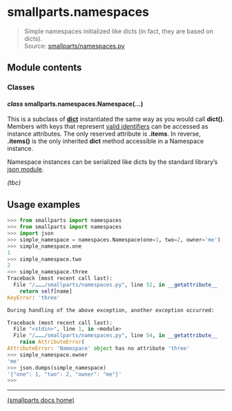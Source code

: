 # smallparts.namespaces

> Simple namespaces initialized like dicts (in fact, they are based on dicts).  
> Source: [smallparts/namespaces.py](https://github.com/blackstream-x/smallparts/blob/master/smallparts/namespaces.py)

## Module contents

### Classes

#### *class* smallparts.namespaces.**Namespace**(...)

This is a subclass of **[dict](https://docs.python.org/3/library/stdtypes.html#mapping-types-dict)**
instantiated the same way as you would call **dict()**.
Members with keys that represent
[valid identifiers](https://docs.python.org/3/reference/lexical_analysis.html#identifiers)
can be accessed as instance attributes. The only reserved attribute is **.items**.
In reverse, **.items()** is the only inherited **dict** method accessible in a
Namespace instance.

Namespace instances can be serialized like dicts by the
standard library’s [json module](https://docs.python.org/3/library/json.html).

_(tbc)_
 
## Usage examples

```python
>>> from smallparts import namespaces
>>> from smallparts import namespaces
>>> import json
>>> simple_namespace = namespaces.Namespace(one=1, two=2, owner='me')
>>> simple_namespace.one
1
>>> simple_namespace.two
2
>>> simple_namespace.three
Traceback (most recent call last):
  File "/………/smallparts/namespaces.py", line 52, in __getattribute__
    return self[name]
KeyError: 'three'

During handling of the above exception, another exception occurred:

Traceback (most recent call last):
  File "<stdin>", line 1, in <module>
  File "/………/smallparts/namespaces.py", line 54, in __getattribute__
    raise AttributeError(
AttributeError: 'Namespace' object has no attribute 'three'
>>> simple_namespace.owner
'me'
>>> json.dumps(simple_namespace)
'{"one": 1, "two": 2, "owner": "me"}'
>>> 
```

----
[(smallparts docs home)](./)

